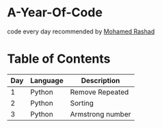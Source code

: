 # A-Year-Of-Code
code every day recommended by [Mohamed Rashad](https://github.com/MohammedRashad/A-Year-of-Code)

# Table of Contents  
| Day | Language | Description |
| --- | --- | --- | 
| 1 | Python | Remove Repeated |
| 2 | Python | Sorting | 
| 3 | Python | Armstrong number |
